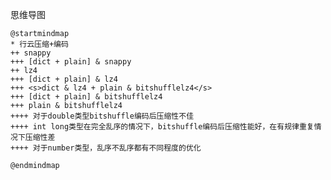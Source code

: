 <!--
 * @FilePath: /东方国信工作资料/带有bitshuffle编码压缩调研/对于行云使用bitshuffle编码的想法.md
 * @Author: harpseal
 * @Date: 2023-02-17 16:57:36
 * @LastEditTime: 2023-02-28 10:30:19
 * @email: 844291270@qq.com
-->

思维导图

```plantuml
@startmindmap
* 行云压缩+编码
++ snappy
+++ [dict + plain] & snappy
++ lz4
+++ [dict + plain] & lz4
+++ <s>dict & lz4 + plain & bitshufflelz4</s>
+++ [dict + plain] & bitshufflelz4
+++ plain & bitshufflelz4
++++ 对于double类型bitshuffle编码后压缩性不佳
++++ int long类型在完全乱序的情况下，bitshuffle编码后压缩性能好，在有规律重复情况下压缩性差
++++ 对于number类型，乱序不乱序都有不同程度的优化

@endmindmap
```

<br>
